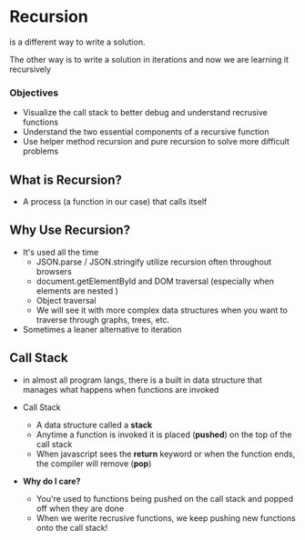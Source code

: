 # Recursion

is a different way to write a solution.

The other way is to write a solution in iterations and now we are learning it recursively 

### Objectives

- Visualize the call stack to better debug and understand recrusive functions
- Understand the two essential components of a recursive function 
- Use helper method recursion and pure recursion to solve more difficult problems 

## What is Recursion? 

- A process (a function in our case) that calls itself 

## Why Use Recursion?

- It's used all the time 
  - JSON.parse / JSON.stringify utilize recursion often throughout browsers
  - document.getElementById and DOM traversal (especially when elements are nested )
  - Object traversal 
  - We will see it with more complex data structures when you want to traverse through graphs, trees, etc.
- Sometimes a leaner alternative to iteration



## Call Stack 

- in almost all program langs, there is a built in data structure that manages what happens when functions are invoked 
- Call Stack
  - A data structure called a **stack**
  - Anytime a function is invoked it is placed (**pushed**) on the top of the call stack
  - When javascript sees the **return** keyword or when the function ends, the compiler will remove (**pop**)

- **Why do I care?**
  - You're used to functions being pushed on the call stack and popped off when they are done
  - When we werite recrusive functions, we keep pushing new functions onto the call stack! 